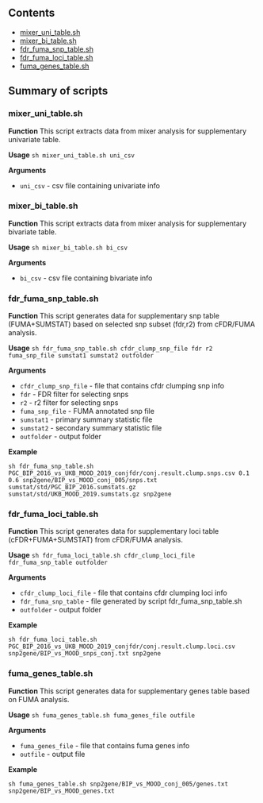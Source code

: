 ## Contents

* [mixer_uni_table.sh](#mixer_uni_tablesh)
* [mixer_bi_table.sh](#mixer_bi_tablesh)
* [fdr_fuma_snp_table.sh](#fdr_fuma_snp_tablesh)
* [fdr_fuma_loci_table.sh](#fdr_fuma_loci_tablesh)
* [fuma_genes_table.sh](#fuma_genes_tablesh)

## Summary of scripts

### mixer_uni_table.sh

**Function**
This script extracts data from mixer analysis for supplementary univariate
table.

**Usage** ``sh mixer_uni_table.sh uni_csv``

**Arguments**
* `uni_csv` - csv file containing univariate info

### mixer_bi_table.sh

**Function**
This script extracts data from mixer analysis for supplementary bivariate
table.

**Usage** ``sh mixer_bi_table.sh bi_csv``

**Arguments**
* `bi_csv` - csv file containing bivariate info

### fdr_fuma_snp_table.sh

**Function**
This script generates data for supplementary snp table (FUMA+SUMSTAT)
based on selected snp subset (fdr,r2) from cFDR/FUMA analysis.

**Usage** ``sh fdr_fuma_snp_table.sh cfdr_clump_snp_file fdr r2 fuma_snp_file sumstat1 sumstat2 outfolder``

**Arguments**
* `cfdr_clump_snp_file` - file that contains cfdr clumping snp info
* `fdr` - FDR filter for selecting snps
* `r2` - r2 filter for selecting snps
* `fuma_snp_file` - FUMA annotated snp file
* `sumstat1` - primary summary statistic file
* `sumstat2` - secondary summary statistic file
* `outfolder` - output folder

**Example**
```
sh fdr_fuma_snp_table.sh PGC_BIP_2016_vs_UKB_MOOD_2019_conjfdr/conj.result.clump.snps.csv 0.1 0.6 snp2gene/BIP_vs_MOOD_conj_005/snps.txt sumstat/std/PGC_BIP_2016.sumstats.gz sumstat/std/UKB_MOOD_2019.sumstats.gz snp2gene
```

### fdr_fuma_loci_table.sh

**Function**
This script generates data for supplementary loci table (cFDR+FUMA+SUMSTAT)
from cFDR/FUMA analysis.

**Usage** ``sh fdr_fuma_loci_table.sh cfdr_clump_loci_file fdr_fuma_snp_table outfolder``

**Arguments**
* `cfdr_clump_loci_file` - file that contains cfdr clumping loci info
* `fdr_fuma_snp_table` - file generated by script fdr_fuma_snp_table.sh
* `outfolder` - output folder

**Example**
```
sh fdr_fuma_loci_table.sh PGC_BIP_2016_vs_UKB_MOOD_2019_conjfdr/conj.result.clump.loci.csv snp2gene/BIP_vs_MOOD_snps_conj.txt snp2gene
```

### fuma_genes_table.sh

**Function**
This script generates data for supplementary genes table based on FUMA analysis.

**Usage** ``sh fuma_genes_table.sh fuma_genes_file outfile``

**Arguments**
* `fuma_genes_file` - file that contains fuma genes info
* `outfile` - output file

**Example**
```
sh fuma_genes_table.sh snp2gene/BIP_vs_MOOD_conj_005/genes.txt snp2gene/BIP_vs_MOOD_genes.txt
```
